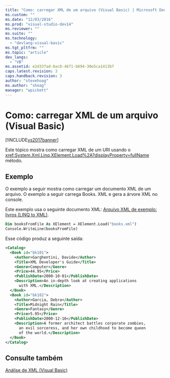 ```yaml
---
title: "Como: carregar XML de um arquivo (Visual Basic) | Microsoft Docs"
ms.custom: ""
ms.date: "12/03/2016"
ms.prod: "visual-studio-dev14"
ms.reviewer: ""
ms.suite: ""
ms.technology: 
  - "devlang-visual-basic"
ms.tgt_pltfrm: ""
ms.topic: "article"
dev_langs: 
  - "VB"
ms.assetid: e2d337ad-8ac8-4671-b694-30e5ca1413b7
caps.latest.revision: 3
caps.handback.revision: 3
author: "stevehoag"
ms.author: "shoag"
manager: "wpickett"
---
```

# Como: carregar XML de um arquivo (Visual Basic)
[!INCLUDE[vs2017banner](../../../../csharp/includes/vs2017banner.md)]

Este tópico mostra como carregar XML de um URI usando o <xref:System.Xml.Linq.XElement.Load%2A?displayProperty=fullName> método.  
  
## Exemplo  
 O exemplo a seguir mostra como carregar um documento XML de um arquivo. O exemplo a seguir carrega Books. XML e gera a árvore XML no console.  
  
 Este exemplo usa o seguinte documento XML: [Arquivo XML de exemplo: livros \(LINQ to XML\)](../../../../visual-basic/programming-guide/concepts/linq/sample-xml-file-books-linq-to-xml.md).  
  
```vb  
Dim booksFromFile As XElement = XElement.Load("books.xml")  
Console.WriteLine(booksFromFile)  
```  
  
 Esse código produz a seguinte saída:  
  
```xml  
<Catalog>  
  <Book id="bk101">  
    <Author>Garghentini, Davide</Author>  
    <Title>XML Developer's Guide</Title>  
    <Genre>Computer</Genre>  
    <Price>44.95</Price>  
    <PublishDate>2000-10-01</PublishDate>  
    <Description>An in-depth look at creating applications   
      with XML.</Description>  
  </Book>  
  <Book id="bk102">  
    <Author>Garcia, Debra</Author>  
    <Title>Midnight Rain</Title>  
    <Genre>Fantasy</Genre>  
    <Price>5.95</Price>  
    <PublishDate>2000-12-16</PublishDate>  
    <Description>A former architect battles corporate zombies,   
      an evil sorceress, and her own childhood to become queen   
      of the world.</Description>  
  </Book>  
</Catalog>  
```  
  
## Consulte também  
 [Análise de XML \(Visual Basic\)](../../../../visual-basic/programming-guide/concepts/linq/parsing-xml.md)